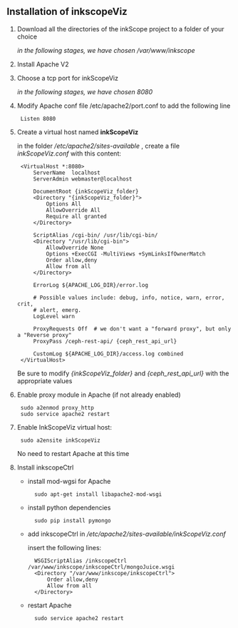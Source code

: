 Installation of inkscopeViz
---------------------------

1. Download all the directories of the inkScope project to a folder of your choice

    *in the following stages, we have chosen /var/www/inkscope*

2. Install Apache V2

3. Choose a tcp port for inkScopeViz

    *in the following stages, we have chosen 8080*

4. Modify Apache conf file /etc/apache2/port.conf to add the following line

        Listen 8080

5. Create a virtual host named **inkScopeViz**

    in the folder */etc/apache2/sites-available* ,
    create a file *inkScopeViz.conf* with this content:

        <VirtualHost *:8080>
            ServerName  localhost
            ServerAdmin webmaster@localhost

            DocumentRoot {inkScopeViz_folder}
            <Directory "{inkScopeViz_folder}">
                Options All
                AllowOverride All
                Require all granted
            </Directory>

            ScriptAlias /cgi-bin/ /usr/lib/cgi-bin/
            <Directory "/usr/lib/cgi-bin">
                AllowOverride None
                Options +ExecCGI -MultiViews +SymLinksIfOwnerMatch
                Order allow,deny
                Allow from all
            </Directory>

            ErrorLog ${APACHE_LOG_DIR}/error.log

            # Possible values include: debug, info, notice, warn, error, crit,
            # alert, emerg.
            LogLevel warn

            ProxyRequests Off  # we don't want a "forward proxy", but only a "Reverse proxy"
            ProxyPass /ceph-rest-api/ {ceph_rest_api_url}

            CustomLog ${APACHE_LOG_DIR}/access.log combined
        </VirtualHost>

    Be sure to modify *{inkScopeViz_folder}* and *{ceph_rest_api_url}* with the appropriate values

6. Enable proxy module in Apache (if not already enabled)

        sudo a2enmod proxy_http
        sudo service apache2 restart

7. Enable InkScopeViz virtual host:

        sudo a2ensite inkScopeViz

    No need to restart Apache at this time

8. Install inkscopeCtrl

    - install mod-wgsi for Apache

            sudo apt-get install libapache2-mod-wsgi

    - install python dependencies

            sudo pip install pymongo

    - add inkscopeCtrl in */etc/apache2/sites-available/inkScopeViz.conf*

        insert the following lines:

            WSGIScriptAlias /inkscopeCtrl /var/www/inkscope/inkscopeCtrl/mongoJuice.wsgi
            <Directory "/var/www/inkscope/inkscopeCtrl">
                Order allow,deny
                Allow from all
            </Directory>

    - restart Apache

            sudo service apache2 restart

